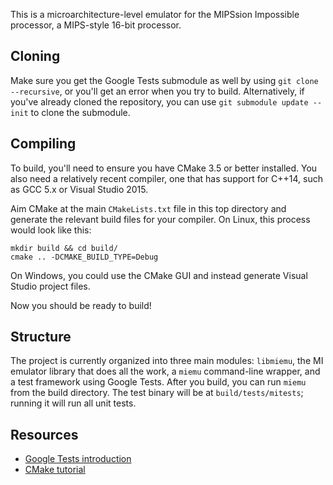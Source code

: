 This is a microarchitecture-level emulator for the MIPSsion Impossible processor, a MIPS-style 16-bit processor.

## Cloning
Make sure you get the Google Tests submodule as well by using `git clone --recursive`, or you'll get an error when you try to build.
Alternatively, if you've already cloned the repository, you can use `git submodule update --init` to clone the submodule.

## Compiling
To build, you'll need to ensure you have CMake 3.5 or better installed.
You also need a relatively recent compiler, one that has support for C++14, such as GCC 5.x or Visual Studio 2015.

Aim CMake at the main `CMakeLists.txt` file in this top directory and generate the relevant build files for your compiler.
On Linux, this process would look like this:

    mkdir build && cd build/
    cmake .. -DCMAKE_BUILD_TYPE=Debug

On Windows, you could use the CMake GUI and instead generate Visual Studio project files.

Now you should be ready to build!

## Structure
The project is currently organized into three main modules: `libmiemu`, the MI emulator library that does all the work, a `miemu` command-line wrapper, and a test framework using Google Tests.
After you build, you can run `miemu` from the build directory.
The test binary will be at `build/tests/mitests`; running it will run all unit tests.

## Resources
- [Google Tests introduction](https://github.com/google/googletest/blob/master/googletest/docs/Primer.md)
- [CMake tutorial](https://cmake.org/cmake-tutorial/)
